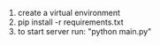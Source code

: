 1. create a virtual environment
2. pip install -r requirements.txt
3. to start server run: "python main.py"
